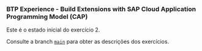 ### BTP Experience - Build Extensions with SAP Cloud Application Programming Model (CAP)

Este é o estado inicial do exercício 2.

Consulte a branch [`main`](https://github.com/caarloseduardo/btp-experience-extension-with-cap) para obter as descrições dos exercícios.